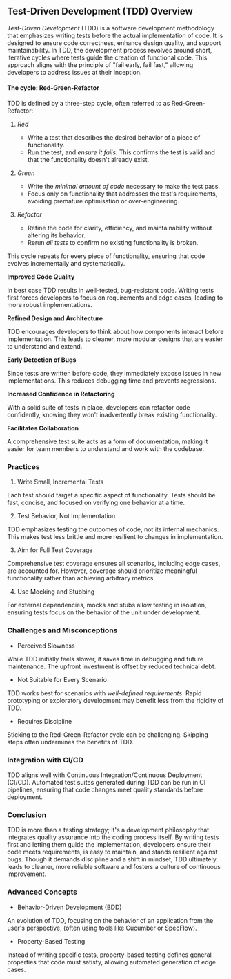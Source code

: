 
## Test-Driven Development (TDD) Overview

*Test-Driven Development* (TDD) is a software development methodology that emphasizes
writing tests before the actual implementation of code. It is designed to ensure code
correctness, enhance design quality, and support maintainability. In TDD, the development
process revolves around short, iterative cycles where tests guide the creation of
functional code. This approach aligns with the principle of "fail early, fail fast,"
allowing developers to address issues at their inception.


#### The cycle: Red-Green-Refactor

TDD is defined by a three-step cycle, often referred to as Red-Green-Refactor:

1. *Red*
	- Write a test that describes the desired behavior of a piece of functionality.
	- Run the test, and *ensure it fails*. This confirms the test is valid and that
      the functionality doesn't already exist.

2. *Green*
	- Write the *minimal amount of code* necessary to make the test pass.
	- Focus only on functionality that addresses the test's requirements, avoiding
      premature optimisation or over-engineering.

3. *Refactor*
	- Refine the code for clarity, efficiency, and maintainability without altering
      its behavior.
	- Rerun *all tests* to confirm no existing functionality is broken.

This cycle repeats for every piece of functionality, ensuring that code evolves
incrementally and systematically.


__Improved Code Quality__

In best case TDD results in well-tested, bug-resistant code. Writing tests first forces
developers to focus on requirements and edge cases, leading to more robust implementations.


__Refined Design and Architecture__

TDD encourages developers to think about how components interact before implementation.
This leads to cleaner, more modular designs that are easier to understand and extend.


__Early Detection of Bugs__

Since tests are written before code, they immediately expose issues in new implementations.
This reduces debugging time and prevents regressions.


__Increased Confidence in Refactoring__

With a solid suite of tests in place, developers can refactor code confidently, knowing
they won't inadvertently break existing functionality.


__Facilitates Collaboration__

A comprehensive test suite acts as a form of documentation, making it easier for team
members to understand and work with the codebase.


### Practices


1. Write Small, Incremental Tests

Each test should target a specific aspect of functionality. Tests should be fast, concise,
and focused on verifying one behavior at a time.


2. Test Behavior, Not Implementation

TDD emphasizes testing the outcomes of code, not its internal mechanics. This makes test
less brittle and more resilient to changes in implementation.


3. Aim for Full Test Coverage

Comprehensive test coverage ensures all scenarios, including edge cases, are accounted for.
However, coverage should prioritize meaningful functionality rather than achieving arbitrary
metrics.


4. Use Mocking and Stubbing

For external dependencies, mocks and stubs allow testing in isolation, ensuring tests focus
on the behavior of the unit under development.


### Challenges and Misconceptions

- Perceived Slowness

While TDD initially feels slower, it saves time in debugging and future maintenance. The upfront
investment is offset by reduced technical debt.

- Not Suitable for Every Scenario

TDD works best for scenarios with *well-defined requirements*. Rapid prototyping or exploratory
development may benefit less from the rigidity of TDD.

- Requires Discipline

Sticking to the Red-Green-Refactor cycle can be challenging. Skipping steps often undermines
the benefits of TDD.


### Integration with CI/CD

TDD aligns well with Continuous Integration/Continuous Deployment (CI/CD). Automated test
suites generated during TDD can be run in CI pipelines, ensuring that code changes meet
quality standards before deployment.


### Conclusion

TDD is more than a testing strategy; it's a development philosophy that integrates quality
assurance into the coding process itself. By writing tests first and letting them guide the
implementation, developers ensure their code meets requirements, is easy to maintain, and
stands resilient against bugs. Though it demands discipline and a shift in mindset, TDD
ultimately leads to cleaner, more reliable software and fosters a culture of continuous
improvement.


### Advanced Concepts

- Behavior-Driven Development (BDD)

An evolution of TDD, focusing on the behavior of an application from the user's perspective,
(often using tools like Cucumber or SpecFlow).

- Property-Based Testing

Instead of writing specific tests, property-based testing defines general properties that code
must satisfy, allowing automated generation of edge cases.
